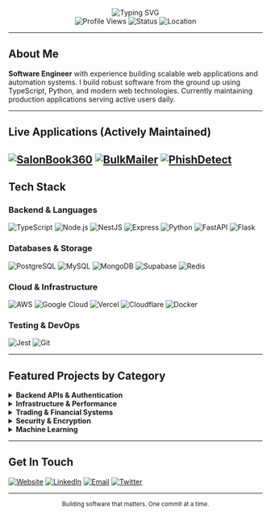 <div align="center">
  <img src="https://readme-typing-svg.herokuapp.com?font=Fira+Code&weight=500&size=28&pause=1000&color=F97316&center=true&vCenter=true&width=600&height=100&lines=Hello%2C+I'm+Isaac+Emmanuel;Backend+Software+Engineer;Built+Software+People+Actually+Use" alt="Typing SVG" />
</div>

<div align="center">
  <img src="https://komarev.com/ghpvc/?username=1cbyc&style=flat-square&color=F97316" alt="Profile Views" />
  <img src="https://img.shields.io/badge/Status-Available%20for%20Work-F97316?style=flat-square" alt="Status" />
  <img src="https://img.shields.io/badge/Location-Abeokuta%2C%20Nigeria-F97316?style=flat-square" alt="Location" />
</div>

---

## About Me

**Software Engineer** with experience building scalable web applications and automation systems. I build robust software from the ground up using TypeScript, Python, and modern web technologies. Currently maintaining production applications serving active users daily.

---

## Live Applications (Actively Maintained)

[![SalonBook360](https://img.shields.io/badge/SalonBook360-All%20in%20One%20Beauty%20Business%20Platform-F97316?style=for-the-badge&logo=globe)](https://salonbook360.xyz)
[![BulkMailer](https://img.shields.io/badge/BulkMailer-Hyper%20Fast%20Marketing%20Email%20Service-F97316?style=for-the-badge&logo=mail)](https://bulkmailer.nsisong.com)
[![PhishDetect](https://img.shields.io/badge/PhishDetect-Advanced%20URL%20Phishing%20Analysis%20Tool-F97316?style=for-the-badge&logo=shield-check)](https://phishdetect.nsisong.com)
---

## Tech Stack

### Backend & Languages
![TypeScript](https://img.shields.io/badge/-TypeScript-3178C6?style=for-the-badge&logo=typescript&logoColor=white)
![Node.js](https://img.shields.io/badge/-Node.js-339933?style=for-the-badge&logo=node.js&logoColor=white)
![NestJS](https://img.shields.io/badge/-NestJS-E0234E?style=for-the-badge&logo=nestjs&logoColor=white)
![Express](https://img.shields.io/badge/-Express-000000?style=for-the-badge&logo=express&logoColor=white)
![Python](https://img.shields.io/badge/-Python-3776AB?style=for-the-badge&logo=python&logoColor=white)
![FastAPI](https://img.shields.io/badge/-FastAPI-009688?style=for-the-badge&logo=fastapi&logoColor=white)
![Flask](https://img.shields.io/badge/-Flask-000000?style=for-the-badge&logo=flask&logoColor=white)

### Databases & Storage
![PostgreSQL](https://img.shields.io/badge/-PostgreSQL-336791?style=for-the-badge&logo=postgresql&logoColor=white)
![MySQL](https://img.shields.io/badge/-MySQL-4479A1?style=for-the-badge&logo=mysql&logoColor=white)
![MongoDB](https://img.shields.io/badge/-MongoDB-47A248?style=for-the-badge&logo=mongodb&logoColor=white)
![Supabase](https://img.shields.io/badge/-Supabase-3ECF8E?style=for-the-badge&logo=supabase&logoColor=white)
![Redis](https://img.shields.io/badge/-Redis-DC382D?style=for-the-badge&logo=redis&logoColor=white)

### Cloud & Infrastructure
![AWS](https://img.shields.io/badge/-AWS-232F3E?style=for-the-badge&logo=amazon-aws&logoColor=white)
![Google Cloud](https://img.shields.io/badge/-GCP-4285F4?style=for-the-badge&logo=google-cloud&logoColor=white)
![Vercel](https://img.shields.io/badge/-Vercel-000000?style=for-the-badge&logo=vercel&logoColor=white)
![Cloudflare](https://img.shields.io/badge/-Cloudflare%20Workers-F38020?style=for-the-badge&logo=cloudflare&logoColor=white)
![Docker](https://img.shields.io/badge/-Docker-2496ED?style=for-the-badge&logo=docker&logoColor=white)

### Testing & DevOps
![Jest](https://img.shields.io/badge/-Jest-C21325?style=for-the-badge&logo=jest&logoColor=white)
![Git](https://img.shields.io/badge/-Git-F05032?style=for-the-badge&logo=git&logoColor=white)

---

## Featured Projects by Category

<details>
<summary><b>Backend APIs & Authentication</b></summary>

- **[Go Auth API](https://github.com/1cbyc/go-auth-api)** - JWT authentication system
- **[NextJS Auth API](https://github.com/1cbyc/api-auth)** - Role-based access control
- **[Go Todo API](https://github.com/1cbyc/go-todo-api)** - RESTful service with PostgreSQL
- **[NextJS Blog API](https://github.com/1cbyc/next-blog-api)** - Content management system

</details>

<details>
<summary><b>Infrastructure & Performance</b></summary>

- **[Rust HTTP Load Balancer](https://github.com/1cbyc/rust-http-load-balancer)** - High-performance traffic distribution
- **[Web Scraper](https://github.com/1cbyc/1cbyc-web-scraper)** - Scalable data extraction
- **[Network Analyzer](https://github.com/1cbyc/emem_network_analyzer)** - Network monitoring tool

</details>

<details>
<summary><b>Trading & Financial Systems</b></summary>

- **[Alpaca Trading Bot](https://github.com/1cbyc/1cbyc-trading-bot)** - Algorithmic trading system
- **[Deriv MT5 Integration](https://github.com/1cbyc/deriv-mt5-bot)** - Multi-platform trading bot

</details>

<details>
<summary><b>Security & Encryption</b></summary>

- **[File Encryptor (C)](https://github.com/1cbyc/c-file-encryptor)** - Low-level file encryption
- **[Messaging Protocol](https://github.com/1cbyc/messaging-protocol)** - Secure communication protocol

</details>

<details>
<summary><b>Machine Learning</b></summary>

- **[Pneumonia Classifier](https://github.com/1cbyc/image_classification)** - Medical image analysis (94.2% accuracy)
- **[Neural Network (Go)](https://github.com/1cbyc/neural-network-go)** - Neural network from scratch

</details>

---

## Get In Touch

[![Website](https://img.shields.io/badge/Website-nsisong.com-F97316?style=for-the-badge&logo=globe)](https://nsisong.com)
[![LinkedIn](https://img.shields.io/badge/LinkedIn-Isaac%20Emmanuel-F97316?style=for-the-badge&logo=linkedin)](https://linkedin.com/in/isaacnsisong)
[![Email](https://img.shields.io/badge/Email-ei@nsisong.com-F97316?style=for-the-badge&logo=gmail)](mailto:ei@nsisong.com)
[![Twitter](https://img.shields.io/badge/Twitter-@1cbyc-F97316?style=for-the-badge&logo=twitter)](https://twitter.com/1cbyc)

---

<div align="center">
  <sub>Building software that matters. One commit at a time.</sub>
</div>